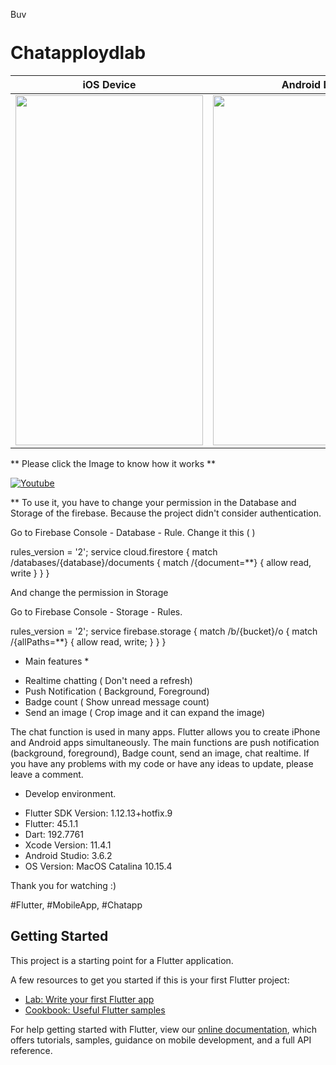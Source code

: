 <a href="https://www.buymeacoffee.com/loydkim" target="_blank"><img src="https://cdn.buymeacoffee.com/buttons/v2/default-yellow.png" alt="Buy Me A Coffee" style="height: 14px !important;width: 40px !important;" ></a>

# Chatapploydlab

| iOS Device  | Android Device |
| ------------- | ------------- |
| <img src="https://github.com/loydkim/chat_app_loyd/blob/master/ios_promotion.gif" width="300" height="560">  | <img src="https://github.com/loydkim/chat_app_loyd/blob/master/android_promotion.gif" width="340" height="560">  |

** Please click the Image to know how it works **

[![Youtube](https://img.youtube.com/vi/OnIRKAbOcq4/0.jpg)](https://youtu.be/OnIRKAbOcq4)

** To use it, you have to change your permission in the Database and Storage of the firebase. Because the project didn't consider authentication.

Go to Firebase Console - Database - Rule. Change it this ( )

rules_version = '2';
service cloud.firestore {
  match /databases/{database}/documents {
    match /{document=**} {
      allow read, write
    }
  }
}

And change the permission in Storage

Go to Firebase Console - Storage - Rules.

rules_version = '2';
service firebase.storage {
  match /b/{bucket}/o {
    match /{allPaths=**} {
      allow read, write;
    }
  }
}


* Main features *

- Realtime chatting ( Don't need a refresh)
- Push Notification ( Background, Foreground)
- Badge count ( Show unread message count)
- Send an image ( Crop image and it can expand the image)

 The chat function is used in many apps. Flutter allows you to create iPhone and Android apps simultaneously. The main functions are push notification (background, foreground), Badge count, send an image, chat realtime. If you have any problems with my code or have any ideas to update, please leave a comment.

* Develop environment.

- Flutter SDK Version: 1.12.13+hotfix.9
- Flutter: 45.1.1
- Dart: 192.7761
- Xcode Version: 11.4.1
- Android Studio: 3.6.2
- OS Version: MacOS Catalina 10.15.4

Thank you for watching :)

#Flutter, #MobileApp, #Chatapp

## Getting Started

This project is a starting point for a Flutter application.

A few resources to get you started if this is your first Flutter project:

- [Lab: Write your first Flutter app](https://flutter.dev/docs/get-started/codelab)
- [Cookbook: Useful Flutter samples](https://flutter.dev/docs/cookbook)

For help getting started with Flutter, view our
[online documentation](https://flutter.dev/docs), which offers tutorials,
samples, guidance on mobile development, and a full API reference.
